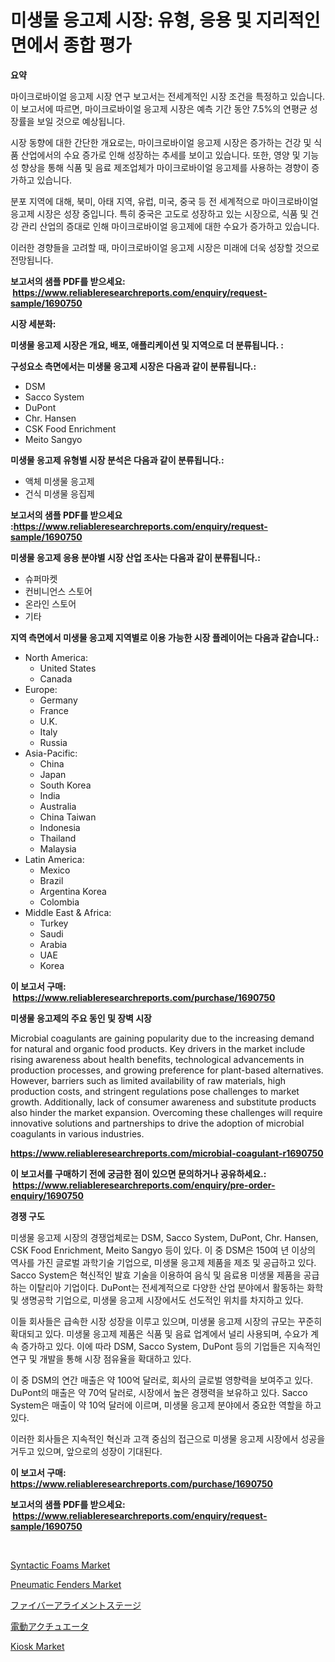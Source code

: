 <p><h1>미생물 응고제 시장: 유형, 응용 및 지리적인 면에서 종합 평가</h1></p><p><strong>요약</strong></p>
<p><p>마이크로바이얼 응고제 시장 연구 보고서는 전세계적인 시장 조건을 특정하고 있습니다. 이 보고서에 따르면, 마이크로바이얼 응고제 시장은 예측 기간 동안 7.5%의 연평균 성장률을 보일 것으로 예상됩니다.</p><p>시장 동향에 대한 간단한 개요로는, 마이크로바이얼 응고제 시장은 증가하는 건강 및 식품 산업에서의 수요 증가로 인해 성장하는 추세를 보이고 있습니다. 또한, 영양 및 기능성 향상을 통해 식품 및 음료 제조업체가 마이크로바이얼 응고제를 사용하는 경향이 증가하고 있습니다.</p><p>분포 지역에 대해, 북미, 아태 지역, 유럽, 미국, 중국 등 전 세계적으로 마이크로바이얼 응고제 시장은 성장 중입니다. 특히 중국은 고도로 성장하고 있는 시장으로, 식품 및 건강 관리 산업의 증대로 인해 마이크로바이얼 응고제에 대한 수요가 증가하고 있습니다.</p><p>이러한 경향들을 고려할 때, 마이크로바이얼 응고제 시장은 미래에 더욱 성장할 것으로 전망됩니다.</p></p>
<p><strong>보고서의 샘플 PDF를 받으세요: &nbsp;<a href="https://www.reliableresearchreports.com/enquiry/request-sample/1690750">https://www.reliableresearchreports.com/enquiry/request-sample/1690750</a></strong></p>
<p><strong>시장 세분화:</strong></p>
<p><strong> 미생물 응고제 시장은 개요, 배포, 애플리케이션 및 지역으로 더 분류됩니다. :</strong></p>
<p><strong>구성요소 측면에서는 미생물 응고제 시장은 다음과 같이 분류됩니다.:</strong></p>
<p><ul><li>DSM</li><li>Sacco System</li><li>DuPont</li><li>Chr. Hansen</li><li>CSK Food Enrichment</li><li>Meito Sangyo</li></ul></p>
<p><strong> 미생물 응고제 유형별 시장 분석은 다음과 같이 분류됩니다.:</strong></p>
<p><ul><li>액체 미생물 응고제</li><li>건식 미생물 응집제</li></ul></p>
<p><strong>보고서의 샘플 PDF를 받으세요 :<a href="https://www.reliableresearchreports.com/enquiry/request-sample/1690750">https://www.reliableresearchreports.com/enquiry/request-sample/1690750</a></strong></p>
<p><strong> 미생물 응고제 응용 분야별 시장 산업 조사는 다음과 같이 분류됩니다.:</strong></p>
<p><ul><li>슈퍼마켓</li><li>컨비니언스 스토어</li><li>온라인 스토어</li><li>기타</li></ul></p>
<p><strong>지역 측면에서 미생물 응고제 지역별로 이용 가능한 시장 플레이어는 다음과 같습니다.:</strong></p>
<p><ul>
    <li>
        North America:
        <ul>
            <li>United States</li>
            <li>Canada</li>
        </ul>
    </li>
    <li>
        Europe:
        <ul>
            <li>Germany</li>
            <li>France</li>
            <li>U.K.</li>
            <li>Italy</li>
            <li>Russia</li>
        </ul>
    </li>
    <li>
        Asia-Pacific:
        <ul>
            <li>China</li>
            <li>Japan</li>
            <li>South Korea</li>
            <li>India</li>
            <li>Australia</li>
            <li>China Taiwan</li>
            <li>Indonesia</li>
            <li>Thailand</li>
            <li>Malaysia</li>
        </ul>
    </li>
    <li>
        Latin America:
        <ul>
            <li>Mexico</li>
            <li>Brazil</li>
            <li>Argentina Korea</li>
            <li>Colombia</li>
        </ul>
    </li>
    <li>
        Middle East & Africa:
        <ul>
            <li>Turkey</li>
            <li>Saudi</li>
            <li>Arabia</li>
            <li>UAE</li>
            <li>Korea</li>
        </ul>
    </li>
    </ul></p>
<p><strong>이 보고서 구매: &nbsp;<a href="https://www.reliableresearchreports.com/purchase/1690750">https://www.reliableresearchreports.com/purchase/1690750</a></strong></p>
<p><strong>미생물 응고제의 주요 동인 및 장벽 시장</strong></p>
<p><p>Microbial coagulants are gaining popularity due to the increasing demand for natural and organic food products. Key drivers in the market include rising awareness about health benefits, technological advancements in production processes, and growing preference for plant-based alternatives. However, barriers such as limited availability of raw materials, high production costs, and stringent regulations pose challenges to market growth. Additionally, lack of consumer awareness and substitute products also hinder the market expansion. Overcoming these challenges will require innovative solutions and partnerships to drive the adoption of microbial coagulants in various industries.</p></p>
<p><strong><a href="https://www.reliableresearchreports.com/microbial-coagulant-r1690750">https://www.reliableresearchreports.com/microbial-coagulant-r1690750</a></strong></p>
<p><strong>이 보고서를 구매하기 전에 궁금한 점이 있으면 문의하거나 공유하세요.: &nbsp;<a href="https://www.reliableresearchreports.com/enquiry/pre-order-enquiry/1690750">https://www.reliableresearchreports.com/enquiry/pre-order-enquiry/1690750</a></strong></p>
<p><strong>경쟁 구도</strong></p>
<p><p>미생물 응고제 시장의 경쟁업체로는 DSM, Sacco System, DuPont, Chr. Hansen, CSK Food Enrichment, Meito Sangyo 등이 있다. 이 중 DSM은 150여 년 이상의 역사를 가진 글로벌 과학기술 기업으로, 미생물 응고제 제품을 제조 및 공급하고 있다. Sacco System은 혁신적인 발효 기술을 이용하여 음식 및 음료용 미생물 제품을 공급하는 이탈리아 기업이다. DuPont는 전세계적으로 다양한 산업 분야에서 활동하는 화학 및 생명공학 기업으로, 미생물 응고제 시장에서도 선도적인 위치를 차지하고 있다.</p><p>이들 회사들은 급속한 시장 성장을 이루고 있으며, 미생물 응고제 시장의 규모는 꾸준히 확대되고 있다. 미생물 응고제 제품은 식품 및 음료 업계에서 널리 사용되며, 수요가 계속 증가하고 있다. 이에 따라 DSM, Sacco System, DuPont 등의 기업들은 지속적인 연구 및 개발을 통해 시장 점유율을 확대하고 있다.</p><p>이 중 DSM의 연간 매출은 약 100억 달러로, 회사의 글로벌 영향력을 보여주고 있다. DuPont의 매출은 약 70억 달러로, 시장에서 높은 경쟁력을 보유하고 있다. Sacco System은 매출이 약 10억 달러에 이르며, 미생물 응고제 분야에서 중요한 역할을 하고 있다.</p><p>이러한 회사들은 지속적인 혁신과 고객 중심의 접근으로 미생물 응고제 시장에서 성공을 거두고 있으며, 앞으로의 성장이 기대된다.</p></p>
<p><strong>이 보고서 구매: &nbsp; <a href="https://www.reliableresearchreports.com/purchase/1690750">https://www.reliableresearchreports.com/purchase/1690750</a></strong></p>
<p><strong>보고서의 샘플 PDF를 받으세요: &nbsp;<a href="https://www.reliableresearchreports.com/enquiry/request-sample/1690750">https://www.reliableresearchreports.com/enquiry/request-sample/1690750</a></strong><strong></strong></p>
<p>&nbsp;</p>
<p><p><a href="https://issuu.com/reportprime-2/docs/syntactic-foams-market-size-2030.pptx">Syntactic Foams Market</a></p><p><a href="https://github.com/mauripalmi/Market-Research-Report-List-3/blob/main/pneumatic-fenders-market.md">Pneumatic Fenders Market</a></p><p><a href="https://github.com/one-cool-chick/Market-Research-Report-List-1/blob/main/714789230271.md">ファイバーアライメントステージ</a></p><p><a href="https://github.com/avbqbctihcbe2/Market-Research-Report-List-1/blob/main/310652830272.md">電動アクチュエータ</a></p><p><a href="https://github.com/gulaimolin/Market-Research-Report-List-4/blob/main/kiosk-market.md">Kiosk Market</a></p></p>